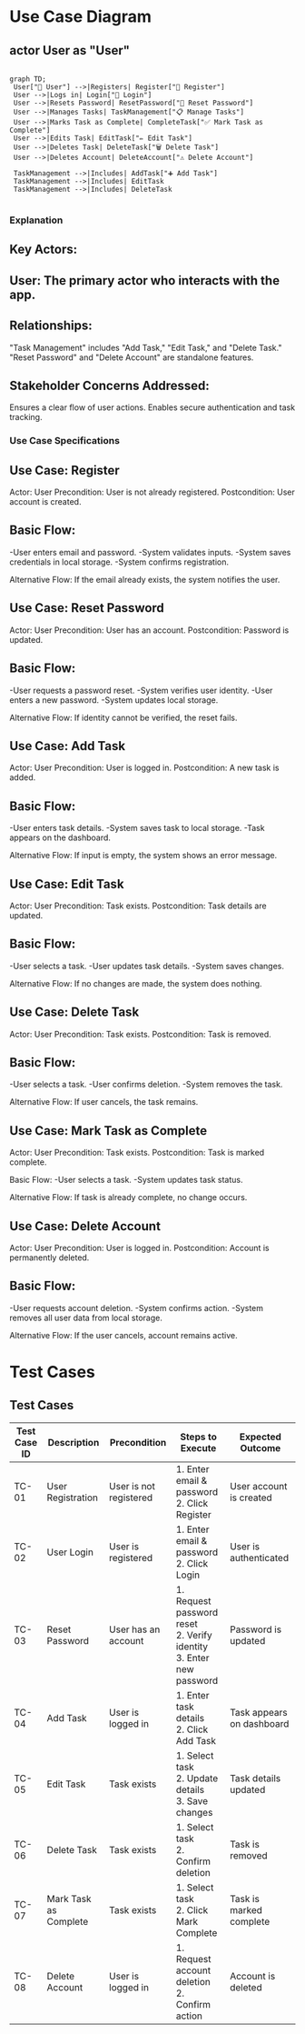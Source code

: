 # Use Case Diagram
## actor User as "User"

 ``` mermaid
 
graph TD;
  User["👤 User"] -->|Registers| Register["📝 Register"]
  User -->|Logs in| Login["🔑 Login"]
  User -->|Resets Password| ResetPassword["🔄 Reset Password"]
  User -->|Manages Tasks| TaskManagement["📋 Manage Tasks"]
  User -->|Marks Task as Complete| CompleteTask["✅ Mark Task as Complete"]
  User -->|Edits Task| EditTask["✏️ Edit Task"]
  User -->|Deletes Task| DeleteTask["🗑️ Delete Task"]
  User -->|Deletes Account| DeleteAccount["⚠️ Delete Account"]
  
  TaskManagement -->|Includes| AddTask["➕ Add Task"]
  TaskManagement -->|Includes| EditTask
  TaskManagement -->|Includes| DeleteTask


 ```

### Explanation

## Key Actors:
## User: The primary actor who interacts with the app.

## Relationships:
"Task Management" includes "Add Task," "Edit Task," and "Delete Task."
"Reset Password" and "Delete Account" are standalone features.

## Stakeholder Concerns Addressed:
Ensures a clear flow of user actions.
Enables secure authentication and task tracking.

### Use Case Specifications

## Use Case: Register
Actor: User
Precondition: User is not already registered.
Postcondition: User account is created.

## Basic Flow:
-User enters email and password.
-System validates inputs.
-System saves credentials in local storage.
-System confirms registration.

Alternative Flow: If the email already exists, the system notifies the user.

## Use Case: Reset Password
Actor: User
Precondition: User has an account.
Postcondition: Password is updated.

## Basic Flow:
-User requests a password reset.
-System verifies user identity.
-User enters a new password.
-System updates local storage.

Alternative Flow: If identity cannot be verified, the reset fails.

## Use Case: Add Task
Actor: User
Precondition: User is logged in.
Postcondition: A new task is added.

## Basic Flow:
-User enters task details.
-System saves task to local storage.
-Task appears on the dashboard.

Alternative Flow: If input is empty, the system shows an error message.

## Use Case: Edit Task
Actor: User
Precondition: Task exists.
Postcondition: Task details are updated.

## Basic Flow:
-User selects a task.
-User updates task details.
-System saves changes.

Alternative Flow: If no changes are made, the system does nothing.

## Use Case: Delete Task

Actor: User
Precondition: Task exists.
Postcondition: Task is removed.

## Basic Flow:

-User selects a task.
-User confirms deletion.
-System removes the task.

Alternative Flow: If user cancels, the task remains.

## Use Case: Mark Task as Complete

Actor: User
Precondition: Task exists.
Postcondition: Task is marked complete.

Basic Flow:
-User selects a task.
-System updates task status.

Alternative Flow: If task is already complete, no change occurs.

## Use Case: Delete Account

Actor: User 
Precondition: User is logged in.
Postcondition: Account is permanently deleted.

## Basic Flow:
-User requests account deletion.
-System confirms action.
-System removes all user data from local storage.

Alternative Flow: If the user cancels, account remains active.

# Test Cases

## Test Cases

| Test Case ID | Description                      | Precondition       | Steps to Execute                              | Expected Outcome         |
|-------------|----------------------------------|--------------------|----------------------------------------------|-------------------------|
| TC-01       | User Registration               | User is not registered | 1. Enter email & password <br> 2. Click Register | User account is created |
| TC-02       | User Login                      | User is registered | 1. Enter email & password <br> 2. Click Login | User is authenticated   |
| TC-03       | Reset Password                  | User has an account | 1. Request password reset <br> 2. Verify identity <br> 3. Enter new password | Password is updated     |
| TC-04       | Add Task                         | User is logged in  | 1. Enter task details <br> 2. Click Add Task | Task appears on dashboard |
| TC-05       | Edit Task                        | Task exists        | 1. Select task <br> 2. Update details <br> 3. Save changes | Task details updated |
| TC-06       | Delete Task                      | Task exists        | 1. Select task <br> 2. Confirm deletion | Task is removed |
| TC-07       | Mark Task as Complete            | Task exists        | 1. Select task <br> 2. Click Mark Complete | Task is marked complete |
| TC-08       | Delete Account                   | User is logged in  | 1. Request account deletion <br> 2. Confirm action | Account is deleted |

